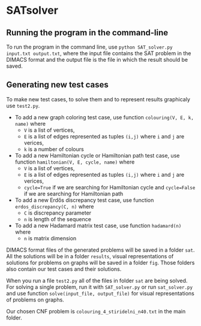 # SATsolver

## Running the program in the command-line
To run the program in the command line, use `python SAT_solver.py input.txt output.txt`, where the input file contains the SAT problem in the DIMACS format and the output file is the file in which the result should be saved.

## Generating new test cases
To make new test cases, to solve them and to represent results graphicaly use `test2.py`. 
* To add a new graph coloring test case, use function `colouring(V, E, k, name)` where
  * `V` is a list of vertices, 
  * `E` is a list of edges represented as tuples `(i,j)` where `i` and `j` are verices, 
  * `k` is a number of colours 
* To add a new Hamiltonian cycle or Hamiltonian path test case, use function `hamiltonian(V, E, cycle, name)` where
  * `V` is a list of vertices, 
  * `E` is a list of edges represented as tuples `(i,j)` where `i` and `j` are verices, 
  * `cycle=True` if we are searching for Hamiltonian cycle and `cycle=False` if we are searching for Hamiltonian path
* To add a new Erdős discrepancy test case, use function `erdos_discrepancy(C, n)` where
  * `C` is discrepancy parameter
  * `n` is length of the sequence
* To add a new Hadamard matrix test case, use function `hadamard(n)` where
  * `n` is matrix dimension
 
DIMACS format files of the generated problems will be saved in a folder `sat`. All the solutions will be in a folder `results`, visual representations of solutions for problems on graphs will be saved in a folder `fig`. 
 Those folders also contain our test cases and their solutions. 
 
When you run a file `test2.py` all of the files in folder `sat` are being solved. For solving a single problem, run it with `SAT_solver.py` or run `sat_solver.py` and use function `solve(input_file, output_file)` for visual representations of problems on graphs.

Our chosen CNF problem is `colouring_4_stiridelni_n40.txt` in the main folder.
